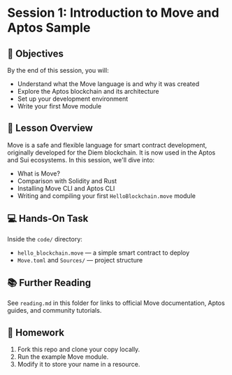 # Session 1: Introduction to Move and Aptos Sample 

## 🎯 Objectives

By the end of this session, you will:
- Understand what the Move language is and why it was created
- Explore the Aptos blockchain and its architecture
- Set up your development environment
- Write your first Move module

## 📖 Lesson Overview

Move is a safe and flexible language for smart contract development, originally developed for the Diem blockchain. It is now used in the Aptos and Sui ecosystems. In this session, we'll dive into:

- What is Move?
- Comparison with Solidity and Rust
- Installing Move CLI and Aptos CLI
- Writing and compiling your first `HelloBlockchain.move` module

## 💻 Hands-On Task

Inside the `code/` directory:
- `hello_blockchain.move` — a simple smart contract to deploy
- `Move.toml` and `Sources/` — project structure

## 📚 Further Reading

See `reading.md` in this folder for links to official Move documentation, Aptos guides, and community tutorials.

## 📝 Homework

1. Fork this repo and clone your copy locally.
2. Run the example Move module.
3. Modify it to store your name in a resource.
